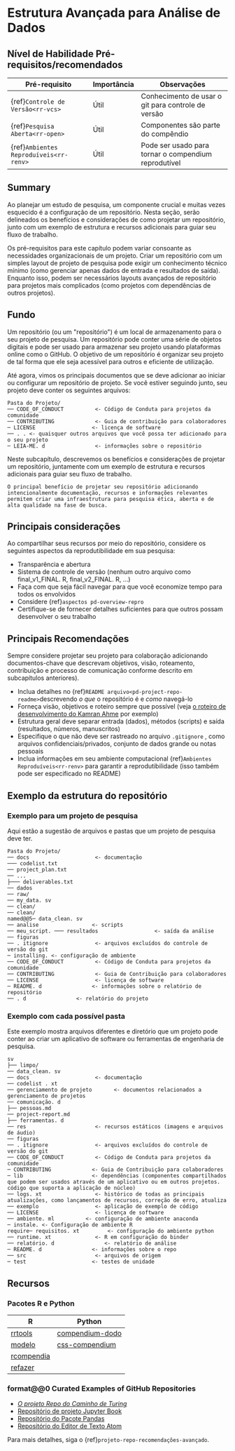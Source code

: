 # Estrutura Avançada para Análise de Dados

## Nível de Habilidade Pré-requisitos/recomendados

| Pré-requisito                                | Importância | Observações                                          |
| -------------------------------------------- | ----------- | ---------------------------------------------------- |
| {ref}`Controle de Versão<rr-vcs>`      | Útil        | Conhecimento de usar o git para controle de versão   |
| {ref}`Pesquisa Aberta<rr-open>`        | Útil        | Componentes são parte do compêndio                   |
| {ref}`Ambientes Reproduíveis<rr-renv>` | Útil        | Pode ser usado para tornar o compendium reprodutível |

## Summary

Ao planejar um estudo de pesquisa, um componente crucial e muitas vezes esquecido é a configuração de um repositório. Nesta seção, serão delineados os benefícios e considerações de como projetar um repositório, junto com um exemplo de estrutura e recursos adicionais para guiar seu fluxo de trabalho.

Os pré-requisitos para este capítulo podem variar consoante as necessidades organizacionais de um projeto. Criar um repositório com um simples layout de projeto de pesquisa pode exigir um conhecimento técnico mínimo (como gerenciar apenas dados de entrada e resultados de saída). Enquanto isso, podem ser necessários layouts avançados de repositório para projetos mais complicados (como projetos com dependências de outros projetos).

## Fundo

Um repositório (ou um "repositório") é um local de armazenamento para o seu projeto de pesquisa. Um repositório pode conter uma série de objetos digitais e pode ser usado para armazenar seu projeto usando plataformas online como o GitHub. O objetivo de um repositório é organizar seu projeto de tal forma que ele seja acessível para outros e eficiente de utilização.

Até agora, vimos os principais documentos que se deve adicionar ao iniciar ou configurar um repositório de projeto. Se você estiver seguindo junto, seu projeto deve conter os seguintes arquivos:

```
Pasta do Projeto/
── CODE_OF_CONDUCT          <- Código de Conduta para projetos da comunidade
── CONTRIBUTING             <- Guia de contribuição para colaboradores
─ LICENSE                  <- licença de software
── . . <- quaisquer outros arquivos que você possa ter adicionado para o seu projeto
─ LEIA-ME. d                <- informações sobre o repositório
```

Neste subcapítulo, descrevemos os benefícios e considerações de projetar um repositório, juntamente com um exemplo de estrutura e recursos adicionais para guiar seu fluxo de trabalho.

```{note}
O principal benefício de projetar seu repositório adicionando intencionalmente documentação, recursos e informações relevantes permitem criar uma infraestrutura para pesquisa ética, aberta e de alta qualidade na fase de busca.
```

## Principais considerações

Ao compartilhar seus recursos por meio do repositório, considere os seguintes aspectos da reprodutibilidade em sua pesquisa:

- Transparência e abertura
- Sistema de controle de versão (nenhum outro arquivo como final_v1_FINAL. R, final_v2_FINAL. R, ...)
- Faça com que seja fácil navegar para que você economize tempo para todos os envolvidos
- Considere {ref}`aspectos pd-overview-repro`
- Certifique-se de fornecer detalhes suficientes para que outros possam desenvolver o seu trabalho

## Principais Recomendações

Sempre considere projetar seu projeto para colaboração adicionando documentos-chave que descrevam objetivos, visão, roteamento, contribuição e processo de comunicação conforme descrito em subcapítulos anteriores).
- Inclua detalhes no {ref}`README arquivo<pd-project-repo-readme>`descrevendo _o que_ o repositório é e _como_ navegá-lo
- Forneça visão, objetivos e roteiro sempre que possível (veja [o roteiro de desenvolvimento do Kamran Ahme](https://github.com/kamranahmedse/developer-roadmap) por exemplo)
- Estrutura geral deve separar entrada (dados), métodos (scripts) e saída (resultados, números, manuscritos)
- Especifique o que não deve ser rastreado no arquivo `.gitignore` , como arquivos confidenciais/privados, conjunto de dados grande ou notas pessoais
- Inclua informações em seu ambiente computacional {ref}`Ambientes Reproduíveis<rr-renv>` para garantir a reprodutibilidade (isso também pode ser especificado no README)

## Exemplo da estrutura do repositório

### Exemplo para um projeto de pesquisa

Aqui estão a sugestão de arquivos e pastas que um projeto de pesquisa deve ter.

```
Pasta do Projeto/
── docs                     <- documentação
─── codelist.txt 
── project_plan.txt
── ...
├─── deliverables.txt
── dados
── raw/
── my_data. sv
── clean/
── clean/
named@@5─ data_clean. sv
── analise                 <- scripts
── meu_script. ─── resultados                  <- saída da análise     
── figuras
── . itignore               <- arquivos excluídos do controle de versão do git 
─ installing. <- configuração de ambiente
── CODE_OF_CONDUCT          <- Código de Conduta para projetos da comunidade
── CONTRIBUTING             <- Guia de Contribuição para colaboradores
── LICENSE                  <- licença de software
─ README. d                <- informações sobre o relatório de repositório
── . d                <- relatório do projeto
```

### Exemplo com cada possível pasta

Este exemplo mostra arquivos diferentes e diretório que um projeto pode conter ao criar um aplicativo de software ou ferramentas de engenharia de pesquisa.

```
sv
├── limpo/
── data_clean. sv
── docs                     <- documentação
── codelist . xt 
── gerenciamento de projeto       <- documentos relacionados a gerenciamento de projetos
── comunicação. d
├── pessoas.md
── project-report.md
├── ferramentas. d
── res                      <- recursos estáticos (imagens e arquivos de áudio)
── figuras
── . itignore               <- arquivos excluídos do controle de versão do git 
── CODE_OF_CONDUCT          <- Código de Conduta para projetos da comunidade
─ CONTRIBUTING             <- Guia de Contribuição para colaboradores
─ lib                      <- dependências (componentes compartilhados que podem ser usados através de um aplicativo ou em outros projetos. código que suporta a aplicação de núcleo)
── logs. xt                 <- histórico de todas as principais atualizações, como lançamentos de recursos, correção de erro, atualiza
── exemplo                  <- aplicação de exemplo de código
── LICENSE                  <- licença de software
── ambiente. ml          <- configuração de ambiente anaconda   
─ instale. <- Configuração de ambiente R
require─ requisitos. xt         <- configuração do ambiente python
── runtime. xt              <- R em configuração do binder
── relatório. d                <- relatório de análise
─ README. d                <- informações sobre o repo
── src                      <- arquivos de origem
─ test                     <- testes de unidade  
```

## Recursos

### Pacotes R e Python

| R                                                                 | Python                                                       |
| ----------------------------------------------------------------- | ------------------------------------------------------------ |
| [rrtools](https://annakrystalli.me/rrresearch/10_compendium.html) | [compendium-dodo](https://pypi.org/project/compendium-dodo/) |
| [modelo](https://github.com/Pakillo/template)                     | [css-compendium](https://pypi.org/project/ccs-compendium/)   |
| [rcompendia](https://github.com/FRBCesab/rcompendium)             |                                                              |
| [refazer](https://github.com/richfitz/remake)                     |                                                              |

### format@@0 Curated Examples of GitHub Repositories

- [_O projeto Repo do Caminho de Turing_](https://github.com/alan-turing-institute/the-turing-way)
- [Repositório de projeto Jupyter Book](https://github.com/executablebooks/jupyter-book)
- [Repositório do Pacote Pandas](https://github.com/pandas-dev/pandas)
- [Repositório do Editor de Texto Atom](https://github.com/atom/atom)

Para mais detalhes, siga o {ref}`projeto-repo-recomendações-avançado`.

